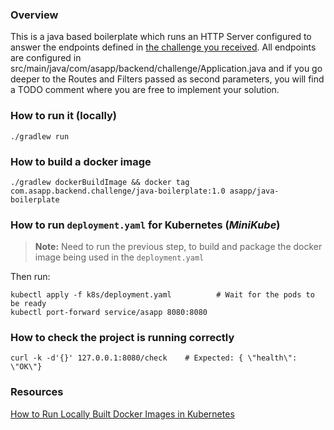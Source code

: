 ### Overview

This is a java based boilerplate which runs an HTTP Server configured to answer the endpoints defined in
[the challenge you received](https://backend-challenge.asapp.engineering/). All endpoints are configured in
src/main/java/com/asapp/backend/challenge/Application.java and if you go deeper to the Routes and Filters passed as second parameters, you will find a
TODO comment where you are free to implement your solution.

### How to run it (locally)

```
./gradlew run
```

### How to build a docker image

```shell
./gradlew dockerBuildImage && docker tag com.asapp.backend.challenge/java-boilerplate:1.0 asapp/java-boilerplate
```

### How to run `deployment.yaml` for Kubernetes (_MiniKube_)

> **Note:** Need to run the previous step, to build and package the docker image being used in the `deployment.yaml`

Then run:
```shell
kubectl apply -f k8s/deployment.yaml          # Wait for the pods to be ready
kubectl port-forward service/asapp 8080:8080
```

### How to check the project is running correctly

```shell
curl -k -d'{}' 127.0.0.1:8080/check    # Expected: { \"health\": \"OK\"}
```

### Resources

[How to Run Locally Built Docker Images in Kubernetes](https://medium.com/swlh/how-to-run-locally-built-docker-images-in-kubernetes-b28fbc32cc1d)
